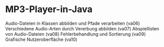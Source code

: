 # MP3-Player-in-Java

Audio-Dateien in Klassen abbilden und Pfade verarbeiten (va06)
Verschiedene Audio-Arten durch Vererbung abbilden (va07)
Abspiellisten von Audio-Dateien (va08)
Fehlerbehandlung und Sortierung (va09)
Grafische Nutzeroberfläche (va10)    